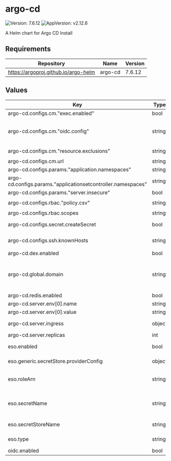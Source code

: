 # argo-cd

![Version: 7.6.12](https://img.shields.io/badge/Version-7.6.12-informational?style=flat-square) ![AppVersion: v2.12.6](https://img.shields.io/badge/AppVersion-v2.12.6-informational?style=flat-square)

A Helm chart for Argo CD Install

## Requirements

| Repository | Name | Version |
|------------|------|---------|
| https://argoproj.github.io/argo-helm | argo-cd | 7.6.12 |

## Values

| Key | Type | Default | Description |
|-----|------|---------|-------------|
| argo-cd.configs.cm."exec.enabled" | bool | `true` |  |
| argo-cd.configs.cm."oidc.config" | string | `"name: Keycloak\nissuer: https://keycloak.example/auth/realms/shared\nclientID: argocd-tenant\nclientSecret: $keycloak-client-argocd-secret:clientSecret\nrequestedScopes:\n  - openid\n  - profile\n  - email\n  - groups\n"` |  |
| argo-cd.configs.cm."resource.exclusions" | string | `"- apiGroups:\n  - \"tekton.dev\"\n  kinds:\n  - \"PipelineRun\"\n  clusters:\n  - \"*\"\n"` |  |
| argo-cd.configs.cm.url | string | `"https://argocd.example.com"` |  |
| argo-cd.configs.params."application.namespaces" | string | `"krci"` |  |
| argo-cd.configs.params."applicationsetcontroller.namespaces" | string | `"krci"` |  |
| argo-cd.configs.params."server.insecure" | bool | `true` |  |
| argo-cd.configs.rbac."policy.csv" | string | `"# default global admins\ng, ArgoCDAdmins, role:admin\n# Default global developers\ng, ArgoCDReadOnly, role:readonly\n"` |  |
| argo-cd.configs.rbac.scopes | string | `"[groups]"` |  |
| argo-cd.configs.secret.createSecret | bool | `true` | Create the argocd-secret |
| argo-cd.configs.ssh.knownHosts | string | `"# -- list of known host in format:\n# [host]:port key-type key\n# Example\n# [ssh.github.com]:443 ssh-rsa qgSdfOuiYhew/+afhQnvjfjhnhnqgSdfOuiYhew/+afhQnvjfjhnhn\n"` |  |
| argo-cd.dex.enabled | bool | `false` |  |
| argo-cd.global.domain | string | `"argocd.example.com"` | Default domain used by all components # Used for ingresses, certificates, SSO, notifications, etc. |
| argo-cd.redis.enabled | bool | `true` |  |
| argo-cd.server.env[0].name | string | `"ARGOCD_API_SERVER_REPLICAS"` |  |
| argo-cd.server.env[0].value | string | `"1"` |  |
| argo-cd.server.ingress | object | `{"enabled":false,"hostname":"argocd.example.com"}` | Enable after nginx-ingress is installed |
| argo-cd.server.replicas | int | `1` |  |
| eso.enabled | bool | `false` | Install components of the ESO. |
| eso.generic.secretStore.providerConfig | object | `{}` | Defines SecretStore provider configuration. |
| eso.roleArn | string | `"arn:aws:iam::012345678910:role/AWSIRSA_Shared_ExternalSecretOperatorAccess"` | Role ARN for the ExternalSecretOperator to assume. |
| eso.secretName | string | `"/infra/core/addons/argocd"` | Value name in AWS ParameterStore, AWS SecretsManager or other Secret Store. |
| eso.secretStoreName | string | `"aws-parameterstore"` | Defines Secret Store name. |
| eso.type | string | `"aws"` | Defines provider type. One of `aws` or `generic`. |
| oidc.enabled | bool | `false` |  |

